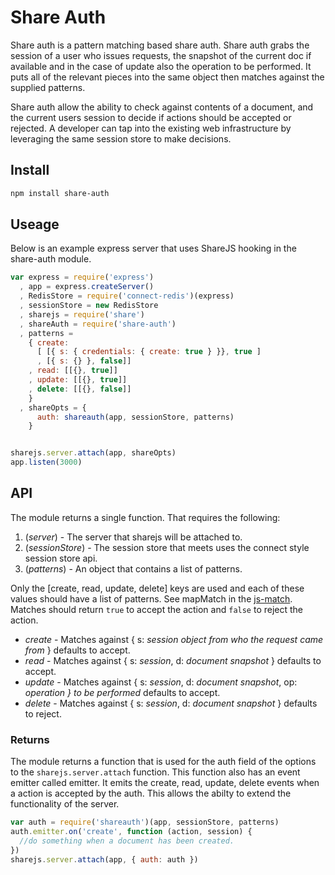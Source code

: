 Share Auth
==========

Share auth is a pattern matching based share auth.
Share auth grabs the session of a user who issues requests, the snapshot of the current doc if available and in the case of update also the operation to be performed.
It puts all of the relevant pieces into the same object then matches against the supplied patterns.

Share auth allow the ability to check against contents of a document, and the current users session to decide if actions should be accepted or rejected.
A developer can tap into the existing web infrastructure by leveraging the same session store to make decisions.

## Install

```bash
npm install share-auth
```

## Useage

Below is an example express server that uses ShareJS hooking in the share-auth module.

```javascript
var express = require('express')
  , app = express.createServer()
  , RedisStore = require('connect-redis')(express)
  , sessionStore = new RedisStore
  , sharejs = require('share')
  , shareAuth = require('share-auth')
  , patterns =
    { create:
      [ [{ s: { credentials: { create: true } }}, true ]
      , [{ s: {} }, false]]
    , read: [[{}, true]]
    , update: [[{}, true]]
    , delete: [[{}, false]]
    }
  , shareOpts = {
      auth: shareauth(app, sessionStore, patterns)
    }


sharejs.server.attach(app, shareOpts)
app.listen(3000)
```

## API

The module returns a single function. That requires the following:

1. (*server*) - The server that sharejs will be attached to.
1. (*sessionStore*) - The session store that meets uses the connect style session store api.
1. (*patterns*) - An object that contains a list of patterns.

Only the [create, read, update, delete] keys are used and each of these values should have a list of patterns.  See mapMatch in the [js-match](https://github.com/CrypticSwarm/js-matcher). Matches should return `true` to accept the action and `false` to reject the action.

* *create* - Matches against { s: *session object from who the request came from* } defaults to accept.
* *read*   - Matches against { s: *session*, d: *document snapshot* } defaults to accept.
* *update* - Matches against { s: *session*, d: *document snapshot*, op: *operation } to be performed* defaults to accept.
* *delete* - Matches against { s: *session*, d: *document snapshot* } defaults to reject.

### Returns

The module returns a function that is used for the auth field of the options to the `sharejs.server.attach` function.
This function also has an event emitter called emitter.
It emits the create, read, update, delete events when a action is accepted by the auth.
This allows the abilty to extend the functionality of the server.

```javascript
var auth = require('shareauth')(app, sessionStore, patterns)
auth.emitter.on('create', function (action, session) {
  //do something when a document has been created. 
})
sharejs.server.attach(app, { auth: auth })
```
